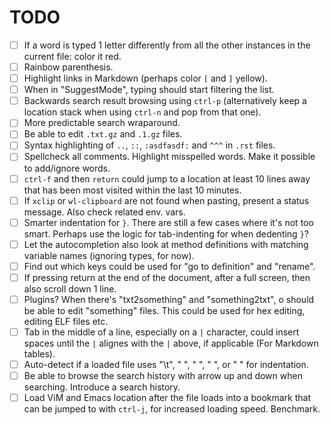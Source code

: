 # TODO

- [ ] If a word is typed 1 letter differently from all the other instances in the current file: color it red.
- [ ] Rainbow parenthesis.
- [ ] Highlight links in Markdown (perhaps color `[` and `]` yellow).
- [ ] When in "SuggestMode", typing should start filtering the list.
- [ ] Backwards search result browsing using `ctrl-p` (alternatively keep a location stack when using `ctrl-n` and pop from that one).
- [ ] More predictable search wraparound.
- [ ] Be able to edit `.txt.gz` and `.1.gz` files.
- [ ] Syntax highlighting of `..`, `::`, `:asdfasdf:` and `^^^` in `.rst` files.
- [ ] Spellcheck all comments. Highlight misspelled words. Make it possible to add/ignore words.
- [ ] `ctrl-f` and then `return` could jump to a location at least 10 lines away that has been most visited within the last 10 minutes.
- [ ] If `xclip` or `wl-clipboard` are not found when pasting, present a status message. Also check related env. vars.
- [ ] Smarter indentation for `}`. There are still a few cases where it's not too smart.
      Perhaps use the logic for tab-indenting for when dedenting `}`?
- [ ] Let the autocompletion also look at method definitions with matching variable names (ignoring types, for now).
- [ ] Find out which keys could be used for "go to definition" and "rename".
- [ ] If pressing return at the end of the document, after a full screen, then also scroll down 1 line.
- [ ] Plugins? When there's "txt2something" and "something2txt", o should be able to edit "something" files.
      This could be used for hex editing, editing ELF files etc.
- [ ] Tab in the middle of a line, especially on a `|` character, could insert spaces until the `|` alignes with the `|` above, if applicable
      (For Markdown tables).
- [ ] Auto-detect if a loaded file uses "\t", "  ", "   ", "    ", or "        " for indentation.
- [ ] Be able to browse the search history with arrow up and down when searching. Introduce a search history.
- [ ] Load ViM and Emacs location after the file loads into a bookmark that can be jumped to with `ctrl-j`, for increased loading speed. Benchmark.

